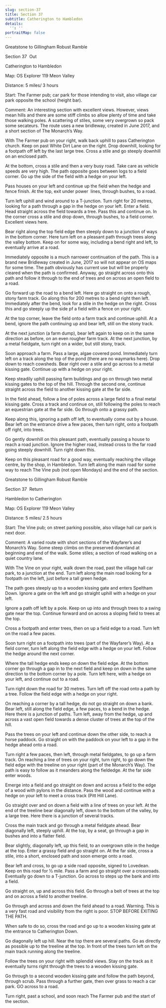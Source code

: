 ```yaml
---
slug: section-37
title: Section 37
subtitle: Catherington to Hambledon
details:
  '': ''
portraitMap: false
---
```

Greatstone to Gillingham Robust Ramble

Section 37  Out

Catherington to Hambledon

Map: OS Explorer 119 Meon Valley

Distance: 5 miles/ 3 hours

Start: The Farmer pub; car park for those intending to visit, also village car park opposite the school (height bar).

Comment: An interesting section with excellent views. However, views mean hills and there are some stiff climbs so allow plenty of time and take those walking poles. A scattering of stiles, some very overgrown so pack some secateurs. The route uses a new bridleway, created in June 2017, and a short section of The Monarch’s Way.

With The Farmer pub on your right, walk back uphill to pass Catherington church. Keep on past White Dirt Lane on the right. Drop downhill, looking for a footpath off left by the last large tree. Cross a stile and go steeply downhill on an enclosed path.

At the bottom, cross a stile and then a very busy road. Take care as vehicle speeds are very high. The path opposite goes between logs to a field corner. Go up the side of the field with a hedge on your left.

Pass houses on your left and continue up the field when the hedge and fence finish. At the top, exit under power  lines, through bushes, to a road.

Turn left uphill and wind around to a T-junction. Turn right for 20 metres, looking for a path through a gap in the hedge on your left. Enter a field. Head straight across the field towards a tree. Pass this and continue on. In the corner cross a stile and drop down, through bushes, to a field corner. Excellent views here.

Bear right along the top field edge then steeply down to a junction of ways in the bottom corner. Here turn left on a pleasant path through trees along the valley bottom. Keep on for some way, including a bend right and left, to eventually arrive at a road.

Immediately opposite is a much narrower continuation of the path. This is a brand new Bridleway created in June, 2017 so will not appear on OS maps for some time. The path obviously has current use but will be properly cleared when the path is confirmed. Anyway, go straight across onto this path and follow it through to the end of trees and on across an open field to a road.

Go forward up the road to a bend left. Here go straight on onto a rough, stony farm track. Go along this for 200 metres to a bend right then left. Immediately after the bend, look for a stile in the hedge on the right. Cross this and go steeply up the side pf a field with a fence on your right.

At the top corner, leave the field onto a farm track and continue uphill. At a bend, ignore the path continuing up and bear left, still on the stony track.

At the next junction (a farm dump), bear left again to keep on in the same direction as before, on an even rougher farm track. At the next junction, by a metal fieldgate, turn right on a wider, but still stony, track.

Soon approach a farm. Pass a large, algae covered pond. Immediately turn left on a track along the top of the pond (there are no waymarks here). Drop down to reach cowsheds. Bear right over a stile and go across to a metal kissing gate. Continue up with a hedge on your right.

Keep steadily uphill passing farm buildings and go on through two metal kissing gates to the top of the hill. Through the second one, continue straight across the field to another kissing gate at the far side.

In the field ahead, follow a line of poles across a large field to a final metal kissing gate. Cross a track and continue on, still following the poles to reach an equestrian gate at the far side. Go through onto a grassy path.

Keep along this, ignoring a path off left, to eventually come out by a house. Bear left on the entrance drive a few paces, then turn right, onto a footpath off right, into trees.

Go gently downhill on this pleasant path, eventually passing a house to reach a road junction. Ignore the higher road, instead cross to the far road going steeply downhill. Turn right down this.

Keep on this pleasant road for a good way, eventually reaching the village centre, by the shop, in Hambledon. Turn left along the main road for some way to reach The Vine pub (not open Mondays) and the end of the section.

Greatstone to Gillingham Robust Ramble

Section 37  Return

Hambledon to Catherington

Map: OS Explorer 119 Meon Valley

Distance: 5 miles/ 2.5 hours

Start: The Vine pub; on street parking possible, also village hall car park is next door.

Comment: A varied route with short sections of the Wayfarer’s and Monarch’s Way. Some steep climbs on the preserved downland at beginning and end of the walk. Some stiles; a section of road walking on a quiet country lane.

With The Vine on your right, walk down the road, past the village hall car park, to a junction at the end. Turn left along the main road looking for a footpath on the left, just before a tall green hedge.

The path goes steeply up to a wooden kissing gate and enters Speltham Down. Ignore a gate on the left and go straight uphill with a hedge on your left.

Ignore a path off left by a pole. Keep on up into and through trees to a swing gate near the top. Continue forward and on across a sloping field to trees at the top.

Cross a footpath and enter trees, then on up a field edge to a road. Turn left on the road a few paces.

Soon turn right on a footpath into trees (part of the Wayfarer’s Way). At a field corner, turn left along the field edge with a hedge on your left. Follow the hedge around the next corner.

Where the tall hedge ends keep on down the field edge. At the bottom corner go through a gap in to the next field and keep on down in the same direction to the bottom corner by a pole. Turn left here, with a hedge on your left, and continue out to a road.

Turn right down the road for 30 metres. Turn left off the road onto a path by a tree. Follow the field edge with a hedge on your right.

On reaching a corner by a tall hedge, do not go straight on down a bank. Bear left, still along the field edge, a few paces, to a bend in the hedge. Here there is a junction of paths. Turn left, away from the hedge, up and across a vast open field towards a dense cluster of trees at the top of the hill.

Pass the trees on your left and continue down the other side, to reach a horse paddock. Go straight on with the paddock on your left to a gap in the hedge ahead onto a road.

Turn right a few paces, then left, through metal fieldgates, to go up a farm track. On reaching a line of trees on your right, turn right, to go down the field edge with the treeline on your right (part of the Monarch’s Way). The path is easy to follow as it meanders along the fieldedge. At the far side enter woods.

Emerge into a field and go straight on down and across a field to the edge of a wood with pylons in the distance. Pass the wood and continue with a hedge on your left to meet a cross track (Pitt Hill Lane).

Go straight over and on down a field with a line of trees on your left. At the end of the treeline bear diagonally left, down to the bottom of the valley, by a large tree. Here there is a junction of several tracks.

Cross the main track and go through a metal fieldgate ahead. Bear diagonally left, steeply uphill. At the top, by a seat, go through a gap in bushes and into a flatter field.

Bear slightly, diagonally left, up this field, to an overgrown stile in the hedge at the top. Enter a grassy field and go straight on. At the far side, cross a stile, into a short, enclosed path and soon emerge onto a road.

Bear left and cross, to go up a side road opposite, signed to Lovedean. Keep on this road for ½ mile. Pass a farm and go straight over a crossroads. Eventually go down to a T-junction. Go across to steps up the bank and into a field.

Go straight on, up and across this field. Go through a belt of trees at the top and on across a field to another treeline.

Go through and across and down the field ahead to a road. Warning. This is a very fast road and visibility from the right is poor. STOP BEFORE EXITING THE PATH.

When safe to do so, cross the road and go up to a wooden kissing gate at the entrance to Catherington Down.

Go diagonally left up hill. Near the top there are several paths. Go as directly as possible up to the treeline at the top. In front of the trees turn left on the main track running along the treeline.

Follow the trees on your right with splendid views. Stay on the track as it eventually turns right through the trees to a wooden kissing gate.

Go through to a second wooden kissing gate and follow the path beyond, through scrub. Pass through a further gate, then over grass to reach a car park. GO across to a road.

Turn right, past a school, and soon reach The Farmer pub and the start of the section.
